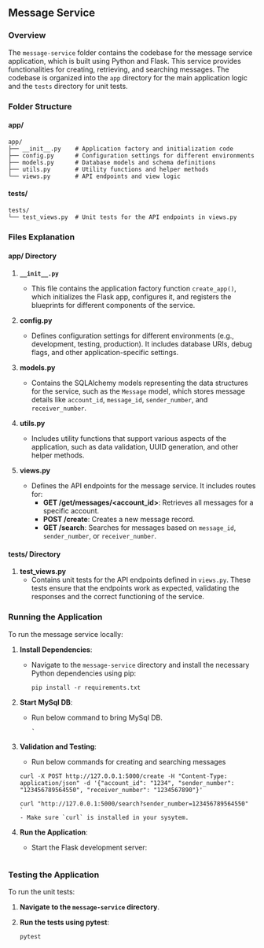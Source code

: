 ## Message Service

### Overview
The `message-service` folder contains the codebase for the message service application, which is built using Python and Flask. This service provides functionalities for creating, retrieving, and searching messages. The codebase is organized into the `app` directory for the main application logic and the `tests` directory for unit tests.

### Folder Structure

#### app/
```
app/
├── __init__.py    # Application factory and initialization code
├── config.py      # Configuration settings for different environments
├── models.py      # Database models and schema definitions
├── utils.py       # Utility functions and helper methods
└── views.py       # API endpoints and view logic
```

#### tests/
```
tests/
└── test_views.py  # Unit tests for the API endpoints in views.py
```

### Files Explanation

#### app/ Directory

1. **`__init__.py`**
   - This file contains the application factory function `create_app()`, which initializes the Flask app, configures it, and registers the blueprints for different components of the service.

2. **config.py**
   - Defines configuration settings for different environments (e.g., development, testing, production). It includes database URIs, debug flags, and other application-specific settings.

3. **models.py**
   - Contains the SQLAlchemy models representing the data structures for the service, such as the `Message` model, which stores message details like `account_id`, `message_id`, `sender_number`, and `receiver_number`.

4. **utils.py**
   - Includes utility functions that support various aspects of the application, such as data validation, UUID generation, and other helper methods.

5. **views.py**
   - Defines the API endpoints for the message service. It includes routes for:
     - **GET /get/messages/<account_id>**: Retrieves all messages for a specific account.
     - **POST /create**: Creates a new message record.
     - **GET /search**: Searches for messages based on `message_id`, `sender_number`, or `receiver_number`.

#### tests/ Directory

1. **test_views.py**
   - Contains unit tests for the API endpoints defined in `views.py`. These tests ensure that the endpoints work as expected, validating the responses and the correct functioning of the service.

### Running the Application

To run the message service locally:

1. **Install Dependencies**:
   - Navigate to the `message-service` directory and install the necessary Python dependencies using pip:
     ```
     pip install -r requirements.txt
     ```

2. **Start MySql DB**:
   - Run below command to bring MySql DB.
     ```docker run --name mysql -e MYSQL_ROOT_PASSWORD=password -e MYSQL_DATABASE=messages -e MYSQL_USER=user -e MYSQL_PASSWORD=password -p 3306:3306 -d mysql:5.7
     `
3. **Validation and Testing**:
    - Run below commands for creating and searching messages
     ```
     curl -X POST http://127.0.0.1:5000/create -H "Content-Type: application/json" -d '{"account_id": "1234", "sender_number": "123456789564550", "receiver_number": "1234567890"}'

     curl "http://127.0.0.1:5000/search?sender_number=123456789564550"
     `
    - Make sure `curl` is installed in your sysytem.

3. **Run the Application**:
   - Start the Flask development server:
     ``` FLASK_APP=app flask run
     ```

### Testing the Application

To run the unit tests:

1. **Navigate to the `message-service` directory**.

2. **Run the tests using pytest**:
   ```
   pytest
   ```

